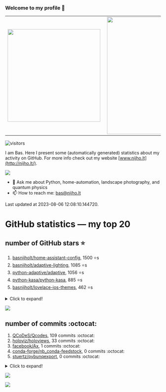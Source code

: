 ### Welcome to my profile 👋

<center>
  <table>
    <tr>
        <td><img width="300px" align="left" src="https://github-readme-stats.vercel.app/api/top-langs/?username=basnijholt&hide=TeX,Jupyter%20Notebook&layout=compact&theme=radical" /></td>
        <td><img align='right' src="https://github-readme-stats.vercel.app/api?username=basnijholt&show_icons=true&theme=radical" width="380"></td>
    </tr>
  </table>
</center>

![visitors](https://visitor-badge.glitch.me/badge?page_id=basnijholt.visitor-badge)

I am Bas. Here I present some (automatically generated) statistics about my activity on GitHub. For more info check out my website [www.nijho.lt](http://nijho.lt/).

![](https://www.nijho.lt/authors/admin/avatar_hu9e60e4b9bc120dfb6a666009f2878da6_182107_250x250_fill_q90_lanczos_center.jpg)

- 💬 Ask me about Python, home-automation, landscape photography, and quantum physics
- 📫 How to reach me: bas@nijho.lt

Last updated at 2023-08-06 12:08:10.144720.

# GitHub statistics — my top 20

## number of GitHub stars ⭐️

1. [basnijholt/home-assistant-config](https://github.com/basnijholt/home-assistant-config/), 1500 ⭐️s
2. [basnijholt/adaptive-lighting](https://github.com/basnijholt/adaptive-lighting/), 1085 ⭐️s
3. [python-adaptive/adaptive](https://github.com/python-adaptive/adaptive/), 1056 ⭐️s
4. [python-kasa/python-kasa](https://github.com/python-kasa/python-kasa/), 885 ⭐️s
5. [basnijholt/lovelace-ios-themes](https://github.com/basnijholt/lovelace-ios-themes/), 462 ⭐️s
<details><summary>Click to expand!</summary>

6. [basnijholt/lovelace-ios-dark-mode-theme](https://github.com/basnijholt/lovelace-ios-dark-mode-theme/), 419 ⭐️s
7. [basnijholt/miflora](https://github.com/basnijholt/miflora/), 358 ⭐️s
8. [basnijholt/rsync-time-machine.py](https://github.com/basnijholt/rsync-time-machine.py/), 333 ⭐️s
9. [topocm/topocm_content](https://github.com/topocm/topocm_content/), 244 ⭐️s
10. [basnijholt/home-assistant-streamdeck-yaml](https://github.com/basnijholt/home-assistant-streamdeck-yaml/), 129 ⭐️s
11. [basnijholt/home-assistant-macbook-touch-bar](https://github.com/basnijholt/home-assistant-macbook-touch-bar/), 92 ⭐️s
12. [kwant-project/kwant](https://github.com/kwant-project/kwant/), 76 ⭐️s
13. [basnijholt/markdown-code-runner](https://github.com/basnijholt/markdown-code-runner/), 73 ⭐️s
14. [basnijholt/home-assistant-streamdeck-yaml-addon](https://github.com/basnijholt/home-assistant-streamdeck-yaml-addon/), 47 ⭐️s
15. [basnijholt/aiokef](https://github.com/basnijholt/aiokef/), 32 ⭐️s
16. [basnijholt/thesis-cover](https://github.com/basnijholt/thesis-cover/), 25 ⭐️s
17. [basnijholt/instacron](https://github.com/basnijholt/instacron/), 20 ⭐️s
18. [basnijholt/adaptive-scheduler](https://github.com/basnijholt/adaptive-scheduler/), 17 ⭐️s
19. [basnijholt/addon-otmonitor](https://github.com/basnijholt/addon-otmonitor/), 15 ⭐️s
20. [kwant-project/kwant-tutorial-2016](https://github.com/kwant-project/kwant-tutorial-2016/), 13 ⭐️s

</details>

![](https://github.com/basnijholt/basnijholt/raw/main/stars_over_time.png)

## number of commits :octocat:

1. [QCoDeS/Qcodes](https://github.com/QCoDeS/Qcodes/), 109 commits :octocat:
2. [holoviz/holoviews](https://github.com/holoviz/holoviews/), 33 commits :octocat:
3. [facebook/Ax](https://github.com/facebook/Ax/), 1 commits :octocat:
4. [conda-forge/nb_conda-feedstock](https://github.com/conda-forge/nb_conda-feedstock/), 0 commits :octocat:
5. [stuertz/pybunqexport](https://github.com/stuertz/pybunqexport/), 0 commits :octocat:
<details><summary>Click to expand!</summary>

6. [basnijholt/home-assistant-macbook-touch-bar](https://github.com/basnijholt/home-assistant-macbook-touch-bar/), 0 commits :octocat:
7. [TimGebraad/Computational-Physics-TDSE](https://github.com/TimGebraad/Computational-Physics-TDSE/), 0 commits :octocat:
8. [conda-forge/adaptive-feedstock](https://github.com/conda-forge/adaptive-feedstock/), 0 commits :octocat:
9. [basnijholt/Schrodinger-time-evolution](https://github.com/basnijholt/Schrodinger-time-evolution/), 0 commits :octocat:
10. [scipy/scipy](https://github.com/scipy/scipy/), 0 commits :octocat:
11. [gidgethub/gidgethub](https://github.com/gidgethub/gidgethub/), 0 commits :octocat:
12. [conda-forge/opencensus-context-feedstock](https://github.com/conda-forge/opencensus-context-feedstock/), 0 commits :octocat:
13. [numpy/numpy](https://github.com/numpy/numpy/), 0 commits :octocat:
14. [Homebrew/homebrew-cask](https://github.com/Homebrew/homebrew-cask/), 0 commits :octocat:
15. [sammchardy/python-binance](https://github.com/sammchardy/python-binance/), 0 commits :octocat:
16. [Juvawa/HomeAssistant9292OvApiSensor](https://github.com/Juvawa/HomeAssistant9292OvApiSensor/), 0 commits :octocat:
17. [conda-forge/jupyter-sphinx-feedstock](https://github.com/conda-forge/jupyter-sphinx-feedstock/), 0 commits :octocat:
18. [microsoft/aiida-dynamic-workflows](https://github.com/microsoft/aiida-dynamic-workflows/), 0 commits :octocat:
19. [binder-project/binder](https://github.com/binder-project/binder/), 0 commits :octocat:
20. [basnijholt/discretizer](https://github.com/basnijholt/discretizer/), 0 commits :octocat:

</details>

![](https://github.com/basnijholt/basnijholt/raw/main/commits_per_hour.png)

![](https://github.com/basnijholt/basnijholt/raw/main/commits_per_weekday.png)

